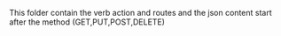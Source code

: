 This folder contain the verb action and routes and the json content start after the method (GET,PUT,POST,DELETE)